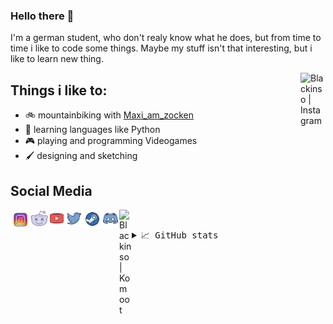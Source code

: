 ### Hello there 👋

I'm a german student, who don't realy know what he does, but from time to time i like to code some things.
Maybe my stuff isn't that interesting, but i like to learn new thing.
 
[<img align="right" alt="Blackinso | Instagram" width="40px" src=https://user-images.githubusercontent.com/76791257/161395085-a1a3902f-b19f-40ca-ae05-036e580c0101.gif />][instagram]

## Things i like to:

- 🚲 mountainbiking with [Maxi_am_zocken] 
- 🌱 learning languages like Python
- 🎮 playing and programming Videogames
- 🖌  designing and sketching 

## Social Media

[<img align="left" alt="Blackinso | Instagram" width="32px" src="https://github.com/Blackinso/icons/blob/main/icons8-instagram-100%20(1).png" />][instagram]
[<img align="left" alt="Blackinso | Reddit"    width="28px" src="https://github.com/Blackinso/icons/blob/main/icons8-reddit-128.png" />][reddit]
[<img align="left" alt="Blackinso | YouTube"   width="28px" src="https://github.com/Blackinso/icons/blob/main/icons8-youtube-play-100.png" />][youtube]
[<img align="left" alt="Blackinso | Twitter"   width="28px" src="https://github.com/Blackinso/icons/blob/main/icons8-twitter-100.png" />][twitter]
[<img align="left" alt="Blackinso | Steam"     width="30px" src="https://github.com/Blackinso/icons/blob/main/icons8-steam-100.png" />][steam]
[<img align="left" alt="Blackinso | Discord"   width="28px" src="https://github.com/Blackinso/icons/blob/main/icons8-discord-logo-100.png" />][discord]
[<img align="left" alt="Blackinso | Komoot"    width="20px" src="https://github.com/MaxiAmZocken/Resource/blob/main/komoot%2096x.png" />][komoot] <br/>

<details>
     <summary> <samp>📈 GitHub stats</samp></summary>
<br/>
 
![Github Stats](https://github-readme-stats.vercel.app/api?username=blackinso&count_private=true&show_icons=true)

<!-- Credit goes to https://github.com/shivammathur -->  

</details>

[Maxi_am_zocken]: https://github.com/MaxiAmZocken
[twitter]: https://twitter.com/Blackinso
[youtube]: https://www.youtube.com/channel/UCtDA9XYGnNGv6SGtn9Rt9kw
[reddit]: https://reddit.com/user/Blackinso
[instagram]: https://instagram.com/Blackinso
[discord]: https://discordapp.com/users/389046934473801728
[steam]: https://steamcommunity.com/profiles/76561198825652859/
[komoot]: https://www.komoot.de/user/1785249823543
